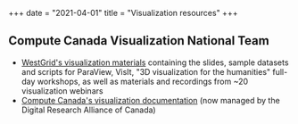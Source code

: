 +++
date = "2021-04-01"
title = "Visualization resources"
+++

## Compute Canada Visualization National Team

- [WestGrid's visualization materials](https://westgrid.github.io/trainingMaterials/tools/visualization) containing the
  slides, sample datasets and scripts for ParaView, VisIt, "3D visualization for the humanities" full-day workshops, as
  well as materials and recordings from ~20 visualization webinars
- [Compute Canada's visualization documentation](https://docs.computecanada.ca/wiki/Visualization) (now managed by the
  Digital Research Alliance of Canada)







<!-- A minimal, responsive and light theme for Hugo inspired by Linux console.  -->

<!-- ![Console](https://github.com/mrmierzejewski/hugo-theme-console/blob/master/images/preview.png?raw=true) -->

<!-- ## Installation -->

<!-- ``` -->
<!-- $ mkdir themes -->
<!-- $ cd themes -->
<!-- $ git submodule add https://github.com/mrmierzejewski/hugo-theme-console.git hugo-theme-console -->
<!-- ``` -->
    
<!-- See the [Hugo documentation](https://gohugo.io/themes/installing/) for more information. -->

<!-- ## Configuration -->

<!-- Set theme parameter in your config file: -->

<!-- ``` -->
<!-- theme = "hugo-theme-console" -->
<!-- ``` -->

<!-- ## License -->

<!-- Copyright © 2020 [Marcin Mierzejewski](https://mrmierzejewski.com/) -->

<!-- The theme is released under the MIT License. Check the [original theme license](https://github.com/panr/hugo-theme-terminal/blob/master/LICENSE.md) for additional licensing information. -->
